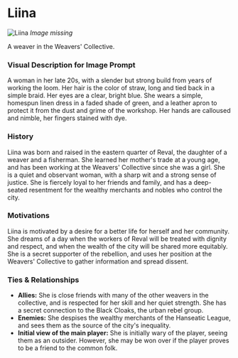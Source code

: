 # Liina

![Liina](../../../assets/characters/liina.png)
*Image missing*

A weaver in the Weavers' Collective.

### Visual Description for Image Prompt

A woman in her late 20s, with a slender but strong build from years of working the loom. Her hair is the color of straw, long and tied back in a simple braid. Her eyes are a clear, bright blue. She wears a simple, homespun linen dress in a faded shade of green, and a leather apron to protect it from the dust and grime of the workshop. Her hands are calloused and nimble, her fingers stained with dye.

### History

Liina was born and raised in the eastern quarter of Reval, the daughter of a weaver and a fisherman. She learned her mother's trade at a young age, and has been working at the Weavers' Collective since she was a girl. She is a quiet and observant woman, with a sharp wit and a strong sense of justice. She is fiercely loyal to her friends and family, and has a deep-seated resentment for the wealthy merchants and nobles who control the city.

### Motivations

Liina is motivated by a desire for a better life for herself and her community. She dreams of a day when the workers of Reval will be treated with dignity and respect, and when the wealth of the city will be shared more equitably. She is a secret supporter of the rebellion, and uses her position at the Weavers' Collective to gather information and spread dissent.

### Ties & Relationships

- **Allies:** She is close friends with many of the other weavers in the collective, and is respected for her skill and her quiet strength. She has a secret connection to the Black Cloaks, the urban rebel group.
- **Enemies:** She despises the wealthy merchants of the Hanseatic League, and sees them as the source of the city's inequality.
- **Initial view of the main player:** She is initially wary of the player, seeing them as an outsider. However, she may be won over if the player proves to be a friend to the common folk.
